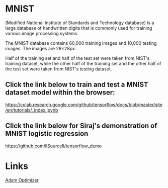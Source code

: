 # MNIST
(Modified National Institute of Standards and Technology database) is a large database of handwritten digits that is commonly used for training various image processing systems.

The MNIST database contains 60,000 training images and 10,000 testing images. The images are 28×28px.

Half of the training set and half of the test set were taken from NIST's training dataset, while the other half of the training set and the other half of the test set were taken from NIST's testing dataset.

## Click the link below to train and test a MNIST dataset model within the browser:

https://colab.research.google.com/github/tensorflow/docs/blob/master/site/en/tutorials/_index.ipynb

## Click the link below for Siraj's demonstration of MNIST logistic regression

https://github.com/llSourcell/tensorflow_demo

# Links

[Adam Optimizer](https://smist08.wordpress.com/tag/adam-optimizer/)

